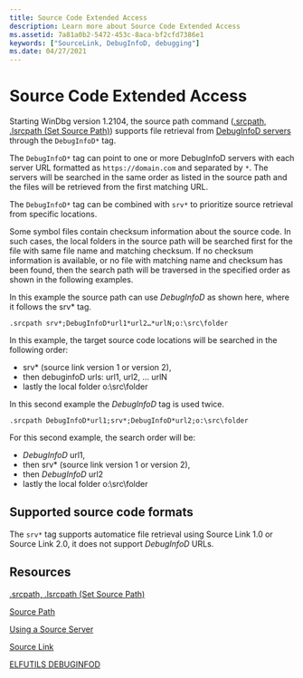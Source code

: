 ```yaml
---
title: Source Code Extended Access
description: Learn more about Source Code Extended Access
ms.assetid: 7a81a0b2-5472-453c-8aca-bf2cfd7386e1
keywords: ["SourceLink, DebugInfoD, debugging"]
ms.date: 04/27/2021
---
```


# Source Code Extended Access

Starting WinDbg version 1.2104, the source path command ([.srcpath, .lsrcpath (Set Source Path)](-srcpath---lsrcpath--set-source-path-.md)) supports file retrieval from [DebugInfoD servers](https://sourceware.org/elfutils/Debuginfod.html) through the `DebugInfoD*` tag.

The `DebugInfoD*` tag can point to one or more DebugInfoD servers with each server URL formatted as `https://domain.com` and separated by `*`. The servers will be searched in the same order as listed in the source path and the files will be retrieved from the first matching URL.

The `DebugInfoD*` tag can be combined with `srv*` to prioritize source retrieval from specific locations. 

Some symbol files contain checksum information about the source code. In such cases, the local folders in the source path will be searched first for the file with same file name and matching checksum. If no checksum information is available, or no file with matching name and checksum has been found, then the search path will be traversed in the specified order as shown in the following examples.

In this example the source path can use *DebugInfoD* as shown here, where it follows the srv* tag.

`.srcpath srv*;DebugInfoD*url1*url2…*urlN;o:\src\folder`

In this example, the target source code locations will be searched in the following order:

- srv* (source link version 1 or version 2),
- then debuginfoD urls: url1, url2, … urlN
- lastly the local folder o:\src\folder

In this second example the  *DebugInfoD* tag is used twice.

`.srcpath DebugInfoD*url1;srv*;DebugInfoD*url2;o:\src\folder`

For this second example, the search order will be:

- *DebugInfoD* url1,
- then srv* (source link version 1 or version 2),
- then *DebugInfoD* url2
- lastly the local folder o:\src\folder

## Supported source code formats

The `srv*` tag supports automatice file retrieval using Source Link 1.0 or Source Link 2.0, it does not support *DebugInfoD* URLs.

## Resources

[.srcpath, .lsrcpath (Set Source Path)](-srcpath---lsrcpath--set-source-path-.md)

[Source Path](source-path.md)

[Using a Source Server](using-a-source-server.md)

[Source Link](/dotnet/standard/library-guidance/sourcelink)

[ELFUTILS DEBUGINFOD](https://sourceware.org/elfutils/Debuginfod.html)
